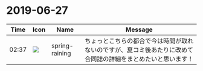 # 2019-06-27

|Time|Icon|Name|Message|
|---|---|---|---|
|02:37|![](https://secure.gravatar.com/avatar/1ac180f0868137292905c311b5fff781.jpg?s=72&d=https%3A%2F%2Fa.slack-edge.com%2Fdf10d%2Fimg%2Favatars%2Fava_0021-72.png)|spring-raining|ちょっとこちらの都合で今は時間が取れないのですが、夏コミ後あたりに改めて合同誌の詳細をまとめたいと思います！|
